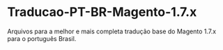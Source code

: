 # Traducao-PT-BR-Magento-1.7.x
Arquivos para a melhor e mais completa tradução base do Magento 1.7.x para o português Brasil.
